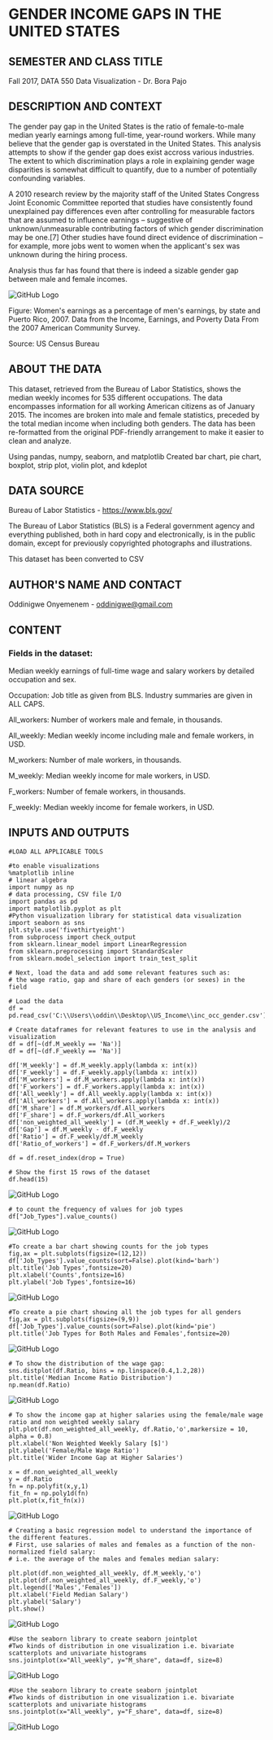 # GENDER INCOME GAPS IN THE UNITED STATES

## SEMESTER AND CLASS TITLE

Fall 2017, DATA 550 Data Visualization - Dr. Bora Pajo

## DESCRIPTION AND CONTEXT

The gender pay gap in the United States is the ratio of female-to-male median yearly earnings among full-time, year-round workers. While many believe that the gender gap is overstated in the United States. This analysis attempts to show if the gender gap does exist accross various industries. The extent to which discrimination plays a role in explaining gender wage disparities is somewhat difficult to quantify, due to a number of potentially confounding variables. 

A 2010 research review by the majority staff of the United States Congress Joint Economic Committee reported that studies have consistently found unexplained pay differences even after controlling for measurable factors that are assumed to influence earnings – suggestive of unknown/unmeasurable contributing factors of which gender discrimination may be one.[7] Other studies have found direct evidence of discrimination – for example, more jobs went to women when the applicant's sex was unknown during the hiring process.

Analysis thus far has found that there is indeed a sizable gender gap between male and female incomes.

![GitHub Logo](US_Gender_pay_gap_by_state.png)

Figure: Women's earnings as a percentage of men's earnings, by state and Puerto Rico, 2007. Data from the Income, Earnings, and Poverty Data From the 2007 American Community Survey.

Source: US Census Bureau

## ABOUT THE DATA

This dataset, retrieved from the Bureau of Labor Statistics, shows the median weekly incomes for 535 different occupations. The data encompasses information for all working American citizens as of January 2015. The incomes are broken into male and female statistics, preceded by the total median income when including both genders. The data has been re-formatted from the original PDF-friendly arrangement to make it easier to clean and analyze.


Using pandas, numpy, seaborn, and matplotlib 
Created bar chart, pie chart, boxplot, strip plot, violin plot, and kdeplot 

## DATA SOURCE 

Bureau of Labor Statistics - https://www.bls.gov/

The Bureau of Labor Statistics (BLS) is a Federal government agency and everything published, both in hard copy and electronically, is in the public domain, except for previously copyrighted photographs and illustrations. 

This dataset has been converted to CSV

## AUTHOR'S NAME AND CONTACT

Oddinigwe Onyemenem - oddinigwe@gmail.com


## CONTENT

### Fields in the dataset:

Median weekly earnings of full-time wage and salary workers by detailed occupation and sex.

Occupation: Job title as given from BLS. Industry summaries are given in ALL CAPS.

All_workers: Number of workers male and female, in thousands.

All_weekly: Median weekly income including male and female workers, in USD.

M_workers: Number of male workers, in thousands.

M_weekly: Median weekly income for male workers, in USD.

F_workers: Number of female workers, in thousands.

F_weekly: Median weekly income for female workers, in USD.

## INPUTS AND OUTPUTS

```
#LOAD ALL APPLICABLE TOOLS

#to enable visualizations 
%matplotlib inline
# linear algebra
import numpy as np 
# data processing, CSV file I/O 
import pandas as pd 
import matplotlib.pyplot as plt
#Python visualization library for statistical data visualization 
import seaborn as sns
plt.style.use('fivethirtyeight')
from subprocess import check_output
from sklearn.linear_model import LinearRegression
from sklearn.preprocessing import StandardScaler
from sklearn.model_selection import train_test_split
```
```
# Next, load the data and add some relevant features such as:
# the wage ratio, gap and share of each genders (or sexes) in the field

# Load the data
df = pd.read_csv('C:\\Users\\oddin\\Desktop\\US_Income\\inc_occ_gender.csv')

# Create dataframes for relevant features to use in the analysis and visualization
df = df[~(df.M_weekly == 'Na')]
df = df[~(df.F_weekly == 'Na')]
       
df['M_weekly'] = df.M_weekly.apply(lambda x: int(x))
df['F_weekly'] = df.F_weekly.apply(lambda x: int(x))
df['M_workers'] = df.M_workers.apply(lambda x: int(x))
df['F_workers'] = df.F_workers.apply(lambda x: int(x))
df['All_weekly'] = df.All_weekly.apply(lambda x: int(x))
df['All_workers'] = df.All_workers.apply(lambda x: int(x))
df['M_share'] = df.M_workers/df.All_workers 
df['F_share'] = df.F_workers/df.All_workers 
df['non_weighted_all_weekly'] = (df.M_weekly + df.F_weekly)/2
df['Gap'] = df.M_weekly - df.F_weekly
df['Ratio'] = df.F_weekly/df.M_weekly
df['Ratio_of_workers'] = df.F_workers/df.M_workers

df = df.reset_index(drop = True)

# Show the first 15 rows of the dataset
df.head(15)

```
![GitHub Logo](firstrows.PNG)

```
# to count the frequency of values for job types
df["Job_Types"].value_counts()
```
![GitHub Logo](counts.PNG)

```
#To create a bar chart showing counts for the job types 
fig,ax = plt.subplots(figsize=(12,12))
df['Job_Types'].value_counts(sort=False).plot(kind='barh')
plt.title('Job Types',fontsize=20)
plt.xlabel('Counts',fontsize=16)
plt.ylabel('Job Types',fontsize=16)
```
![GitHub Logo](countsviz.PNG)

```
#To create a pie chart showing all the job types for all genders
fig,ax = plt.subplots(figsize=(9,9))
df['Job_Types'].value_counts(sort=False).plot(kind='pie')
plt.title('Job Types for Both Males and Females',fontsize=20)
```
![GitHub Logo](output1.PNG)

```
# To show the distribution of the wage gap:
sns.distplot(df.Ratio, bins = np.linspace(0.4,1.2,28))
plt.title('Median Income Ratio Distribution')
np.mean(df.Ratio)
```
![GitHub Logo](output2.PNG)

```
# To show the income gap at higher salaries using the female/male wage ratio and non weighted weekly salary
plt.plot(df.non_weighted_all_weekly, df.Ratio,'o',markersize = 10, alpha = 0.8)
plt.xlabel('Non Weighted Weekly Salary [$]')
plt.ylabel('Female/Male Wage Ratio')
plt.title('Wider Income Gap at Higher Salaries')

x = df.non_weighted_all_weekly
y = df.Ratio
fn = np.polyfit(x,y,1)
fit_fn = np.poly1d(fn) 
plt.plot(x,fit_fn(x))
```
![GitHub Logo](output3.PNG)

```
# Creating a basic regression model to understand the importance of the different features.
# First, use salaries of males and females as a function of the non-normalized field salary:
# i.e. the average of the males and females median salary:

plt.plot(df.non_weighted_all_weekly, df.M_weekly,'o')
plt.plot(df.non_weighted_all_weekly, df.F_weekly,'o')
plt.legend(['Males','Females'])
plt.xlabel('Field Median Salary')
plt.ylabel('Salary')
plt.show()
```
![GitHub Logo](output4.PNG)

```
#Use the seaborn library to create seaborn jointplot
#Two kinds of distribution in one visualization i.e. bivariate scatterplots and univariate histograms 
sns.jointplot(x="All_weekly", y="M_share", data=df, size=8)
```
![GitHub Logo](output5.PNG)

```
#Use the seaborn library to create seaborn jointplot
#Two kinds of distribution in one visualization i.e. bivariate scatterplots and univariate histograms 
sns.jointplot(x="All_weekly", y="F_share", data=df, size=8)
```
![GitHub Logo](output6.PNG)

```

